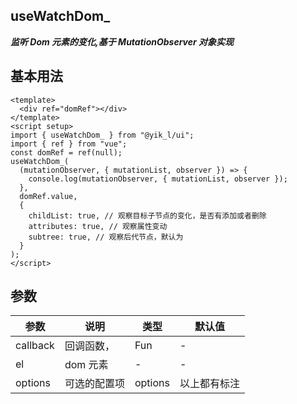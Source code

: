 <!--
 * @Author: 刘岩 15136056318@163.com
 * @Date: 2023-08-16 16:59:31
 * @LastEditors: 刘岩 15136056318@163.com
 * @LastEditTime: 2023-08-18 10:45:14
 * @FilePath: \yik-ui-word\docs\useWatchDom_.md
 * @Description:
-->

## useWatchDom\_

**_监听 Dom 元素的变化,基于 MutationObserver 对象实现_**

## 基本用法

```vue
<template>
  <div ref="domRef"></div>
</template>
<script setup>
import { useWatchDom_ } from "@yik_l/ui";
import { ref } from "vue";
const domRef = ref(null);
useWatchDom_(
  (mutationObserver, { mutationList, observer }) => {
    console.log(mutationObserver, { mutationList, observer });
  },
  domRef.value,
  {
    childList: true, // 观察目标子节点的变化，是否有添加或者删除
    attributes: true, // 观察属性变动
    subtree: true, // 观察后代节点，默认为
  }
);
</script>
```

## 参数

| **参数** | **说明**     | **类型** | **默认值**   |
| -------- | ------------ | -------- | ------------ |
| callback | 回调函数，   | Fun      | -            |
| el       | dom 元素     | -        | -            |
| options  | 可选的配置项 | options  | 以上都有标注 |
